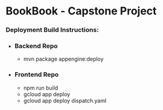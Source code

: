 # BookBook - Capstone Project

### Deployment Build Instructions:

- ### Backend Repo
  - mvn package appengine:deploy 

- ### Frontend Repo
  - npm run build
  - gcloud app deploy
  - gcloud app deploy dispatch.yaml
